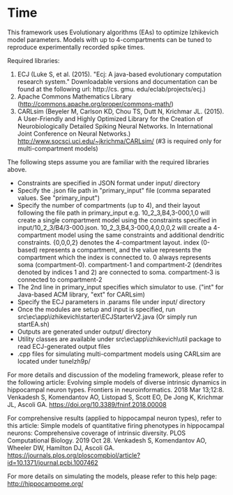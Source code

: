 # Time

This framework uses Evolutionary algorithms (EAs) to optimize Izhikevich model parameters. Models with up to 4-compartments can be tuned to reproduce experimentally recorded spike times.

Required libraries:

1. ECJ (Luke S, et al. (2015). "Ecj: A java-based evolutionary computation research system."
Downloadable versions and documentation can be found at the following url: http://cs. gmu. edu/eclab/projects/ecj.)
2. Apache Commons Mathematics Library (http://commons.apache.org/proper/commons-math/)
3. CARLsim (Beyeler M, Carlson KD, Chou TS, Dutt N, Krichmar JL. (2015). 
A User-Friendly and Highly Optimized Library for the Creation of Neurobiologically Detailed Spiking Neural Networks. In International Joint Conference on Neural Networks.)
http://www.socsci.uci.edu/~jkrichma/CARLsim/
(#3 is required only for multi-compartment models)

The following steps assume you are familiar with the required libraries above.

- Constraints are specified in JSON format under input/ directory
- Specify the .json file path in "primary_input" file (comma separated values. See "primary_input")
- Specify the number of compartments (up to 4), and their layout following the file path in primary_input
e.g. 10_2_3,B4,3-000,1,0 will create a single compartment model using the constraints specified in 
input/10_2_3/B4/3-000.json. 
10_2_3,B4,3-000,4,0,0,0,2 will create a 4-compartment model using the same constraints and additional dendritic constraints.
{0,0,0,2} denotes the 4-compartment layout. index (0-based) represents a compartment, and the value represents the compartment which the index is connected to.
0 always represents soma (compartment-0). compartment-1 and compartment-2 (dendrites denoted by indices 1 and 2) are connected to soma. compartment-3 is connected to compartment-2
- The 2nd line in primary_input specifies which simulator to use. ("int" for Java-based ACM library, "ext" for CARLsim)
- Specify the ECJ parameters in .params file under input/ directory
- Once the modules are setup and input is specified, run src\ec\app\izhikevich\starter\ECJStarterV2.java (Or simply run startEA.sh)
- Outputs are generated under output/ directory
- Utility classes are available under src\ec\app\izhikevich\util package to read ECJ-generated output files
- .cpp files for simulating multi-compartment models using CARLsim are located under tuneIzh9p/

For more details and discussion of the modeling framework, please refer to the following article:
Evolving simple models of diverse intrinsic dynamics in hippocampal neuron types. 
Frontiers in neuroinformatics. 2018 Mar 13;12:8.
Venkadesh S, Komendantov AO, Listopad S, Scott EO, De Jong K, Krichmar JL, Ascoli GA. 
https://doi.org/10.3389/fninf.2018.00008

For comprehensive results (applied to hippocampal neuron types), refer to this article: 
Simple models of quantitative firing phenotypes in hippocampal neurons: Comprehensive coverage of intrinsic diversity. 
PLOS Computational Biology. 2019 Oct 28. 
Venkadesh S, Komendantov AO, Wheeler DW, Hamilton DJ, Ascoli GA. https://journals.plos.org/ploscompbiol/article?id=10.1371/journal.pcbi.1007462

For more details on simulating the models, please refer to this help page:
http://hippocampome.org/
